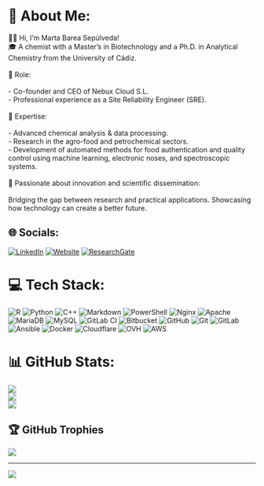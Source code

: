 # 💫 About Me:
👩‍🔬 Hi, I’m Marta Barea Sepúlveda!<br>🎓 A chemist with a Master’s in Biotechnology and a Ph.D. in Analytical Chemistry from the University of Cádiz.<br><br> 💼 Role:<br><br>- Co-founder and CEO of Nebux Cloud S.L.<br>- Professional experience as a Site Reliability Engineer (SRE).<br><br>🔬 Expertise:<br><br>- Advanced chemical analysis & data processing.<br>- Research in the agro-food and petrochemical sectors.<br>- Development of automated methods for food authentication and quality control using machine learning, electronic noses, and spectroscopic systems.<br><br>🌟 Passionate about innovation and scientific dissemination:<br><br>Bridging the gap between research and practical applications. Showcasing how technology can create a better future.


## 🌐 Socials:
[![LinkedIn](https://img.shields.io/badge/LinkedIn-%230077B5.svg?logo=linkedin&logoColor=white)](https://linkedin.com/in/https://www.linkedin.com/in/martabareasepulveda/) 
[![Website](https://img.shields.io/badge/Website-%23000000.svg?logo=google-chrome&logoColor=white)](https://nebux.cloud)
[![ResearchGate](https://img.shields.io/badge/ResearchGate-%2300CCBB.svg?logo=researchgate&logoColor=white)](https://www.researchgate.net/profile/Marta-Barea-Sepulveda)

# 💻 Tech Stack:
![R](https://img.shields.io/badge/r-%23276DC3.svg?style=flat&logo=r&logoColor=white) ![Python](https://img.shields.io/badge/python-3670A0?style=flat&logo=python&logoColor=ffdd54) ![C++](https://img.shields.io/badge/c++-%2300599C.svg?style=flat&logo=c%2B%2B&logoColor=white) ![Markdown](https://img.shields.io/badge/markdown-%23000000.svg?style=flat&logo=markdown&logoColor=white) ![PowerShell](https://img.shields.io/badge/PowerShell-%235391FE.svg?style=flat&logo=powershell&logoColor=white) ![Nginx](https://img.shields.io/badge/nginx-%23009639.svg?style=flat&logo=nginx&logoColor=white) ![Apache](https://img.shields.io/badge/apache-%23D42029.svg?style=flat&logo=apache&logoColor=white) ![MariaDB](https://img.shields.io/badge/MariaDB-003545?style=flat&logo=mariadb&logoColor=white) ![MySQL](https://img.shields.io/badge/mysql-4479A1.svg?style=flat&logo=mysql&logoColor=white) ![GitLab CI](https://img.shields.io/badge/gitlab%20CI-%23181717.svg?style=flat&logo=gitlab&logoColor=white) ![Bitbucket](https://img.shields.io/badge/bitbucket-%230047B3.svg?style=flat&logo=bitbucket&logoColor=white) ![GitHub](https://img.shields.io/badge/github-%23121011.svg?style=flat&logo=github&logoColor=white) ![Git](https://img.shields.io/badge/git-%23F05033.svg?style=flat&logo=git&logoColor=white) ![GitLab](https://img.shields.io/badge/gitlab-%23181717.svg?style=flat&logo=gitlab&logoColor=white) ![Ansible](https://img.shields.io/badge/ansible-%231A1918.svg?style=flat&logo=ansible&logoColor=white) ![Docker](https://img.shields.io/badge/docker-%230db7ed.svg?style=flat&logo=docker&logoColor=white) ![Cloudflare](https://img.shields.io/badge/Cloudflare-F38020?style=flat&logo=Cloudflare&logoColor=white) ![OVH](https://img.shields.io/badge/ovh-%23123F6D.svg?style=flat&logo=ovh&logoColor=#123F6D) ![AWS](https://img.shields.io/badge/AWS-%23FF9900.svg?style=flat&logo=amazon-aws&logoColor=white)

# 📊 GitHub Stats:
![](https://github-readme-stats.vercel.app/api?username=Marta-Barea&theme=radical&hide_border=false&include_all_commits=false&count_private=false)<br/>
![](https://github-readme-streak-stats.herokuapp.com/?user=Marta-Barea&theme=radical&hide_border=false)<br/>
![](https://github-readme-stats.vercel.app/api/top-langs/?username=Marta-Barea&theme=radical&hide_border=false&include_all_commits=false&count_private=false&layout=compact)

## 🏆 GitHub Trophies
![](https://github-profile-trophy.vercel.app/?username=Marta-Barea&theme=radical&no-frame=false&no-bg=true&margin-w=4)

---
[![](https://visitcount.itsvg.in/api?id=Marta-Barea&icon=0&color=0)](https://visitcount.itsvg.in)
